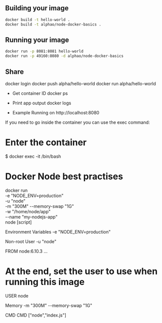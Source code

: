 
## Building your image

```sh
docker build -t hello-world .
docker build -t alphao/node-docker-basics .
```



## Running your image


```sh
docker run -p 8081:8081 hello-world
docker run -p 49160:8080 -d alphao/node-docker-basics
```


## Share
docker login
docker push alpha/hello-world
docker run alpha/hello-world



- Get container ID
docker ps

- Print app output
docker logs <container id>

- Example
Running on http://localhost:8080




If you need to go inside the container you can use the exec command:

# Enter the container
$ docker exec -it <container id> /bin/bash


# Docker Node best practises


docker run \
-e "NODE_ENV=production" \
-u "node" \
-m "300M" --memory-swap "1G" \
-w "/home/node/app" \
--name "my-nodejs-app" \
node [script]


Environment Variables
-e "NODE_ENV=production"


Non-root User
-u "node"

FROM node:6.10.3
...
# At the end, set the user to use when running this image
USER node


Memory
-m "300M" --memory-swap "1G"


CMD
CMD ["node","index.js"]
